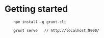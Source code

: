 # Getting started

        npm install -g grunt-cli

        grunt serve   // http://localhost:8000/